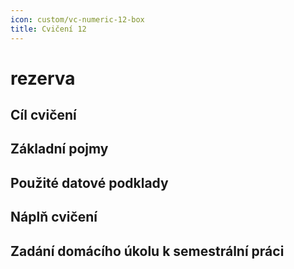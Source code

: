 ```yaml
---
icon: custom/vc-numeric-12-box
title: Cvičení 12
---
```


# rezerva

## Cíl cvičení

## Základní pojmy

## Použité datové podklady

## Náplň cvičení

## Zadání domácího úkolu k semestrální práci
